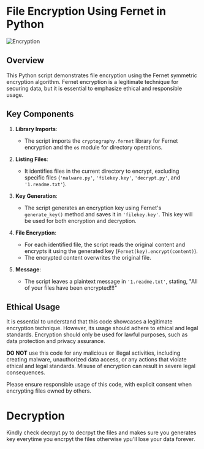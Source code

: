 # File Encryption Using Fernet in Python

![Encryption](link_to_image)

## Overview

This Python script demonstrates file encryption using the Fernet symmetric encryption algorithm. Fernet encryption is a legitimate technique for securing data, but it is essential to emphasize ethical and responsible usage.

## Key Components

1. **Library Imports**:
   - The script imports the `cryptography.fernet` library for Fernet encryption and the `os` module for directory operations.

2. **Listing Files**:
   - It identifies files in the current directory to encrypt, excluding specific files (`'malware.py'`, `'filekey.key'`, `'decrypt.py'`, and `'1.readme.txt'`).

3. **Key Generation**:
   - The script generates an encryption key using Fernet's `generate_key()` method and saves it in `'filekey.key'`. This key will be used for both encryption and decryption.

4. **File Encryption**:
   - For each identified file, the script reads the original content and encrypts it using the generated key (`Fernet(key).encrypt(content)`).
   - The encrypted content overwrites the original file.

5. **Message**:
   - The script leaves a plaintext message in `'1.readme.txt'`, stating, "All of your files have been encrypted!!!"

## Ethical Usage

It is essential to understand that this code showcases a legitimate encryption technique. However, its usage should adhere to ethical and legal standards. Encryption should only be used for lawful purposes, such as data protection and privacy assurance.

**DO NOT** use this code for any malicious or illegal activities, including creating malware, unauthorized data access, or any actions that violate ethical and legal standards. Misuse of encryption can result in severe legal consequences.

Please ensure responsible usage of this code, with explicit consent when encrypting files owned by others.

# Decryption
Kindly check decrpyt.py to decrpyt the files and makes sure you generates key everytime you encrpyt the files otherwise ypu'll lose your data forever.
